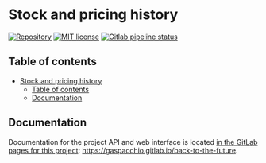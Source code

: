 # Stock and pricing history

[![Repository](https://badgen.net/badge/repository/gitlab/orange?icon=gitlab)](https://gitlab.com/gaspacchio/back-to-the-future) [![MIT license](https://badgen.net/badge/license/MIT/blue)](https://gitlab.com/gaspacchio/back-to-the-future/-/blob/master/LICENSE) [![Gitlab pipeline status](https://gitlab.com/gaspacchio/back-to-the-future/badges/master/pipeline.svg)](https://gitlab.com/gaspacchio/back-to-the-future/-/commits/master)

## Table of contents

- [Stock and pricing history](#stock-and-pricing-history)
  - [Table of contents](#table-of-contents)
  - [Documentation](#documentation)

## Documentation

Documentation for the project API and web interface is located [in the GitLab pages for this project](https://gaspacchio.gitlab.io/back-to-the-future): https://gaspacchio.gitlab.io/back-to-the-future.
